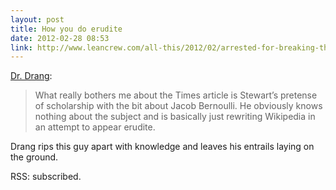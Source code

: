 ```yaml
---
layout: post
title: How you do erudite
date: 2012-02-28 08:53
link: http://www.leancrew.com/all-this/2012/02/arrested-for-breaking-the-law-of-large-numbers/
---
```


[Dr. Drang](http://www.leancrew.com/all-this/2012/02/arrested-for-breaking-the-law-of-large-numbers/):

> What really bothers me about the Times article is Stewart’s pretense of scholarship with the bit about Jacob Bernoulli. He obviously knows nothing about the subject and is basically just rewriting Wikipedia in an attempt to appear erudite.

Drang rips this guy apart with knowledge and leaves his entrails laying on the ground.

RSS: subscribed.
